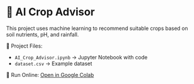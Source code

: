 # 🌱 AI Crop Advisor

This project uses machine learning to recommend suitable crops based on soil nutrients, pH, and rainfall.  

📂 Project Files:  
- `AI_Crop_Advisor.ipynb` → Jupyter Notebook with code  
- `dataset.csv` → Example dataset  

🚀 Run Online: [Open in Google Colab](https://colab.research.google.com/drive/1Knzzn35WtVCC9jMNAuv9ZtjRpPwJJVdQ?usp=sharing)

